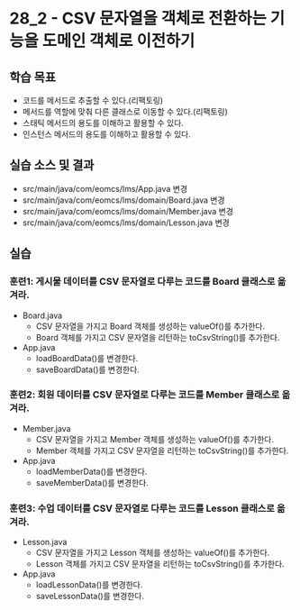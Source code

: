 # 28_2 - CSV 문자열을 객체로 전환하는 기능을 도메인 객체로 이전하기

## 학습 목표 

- 코드를 메서드로 추출할 수 있다.(리팩토링)
- 메서드를 역할에 맞춰 다른 클래스로 이동할 수 있다.(리팩토링)
- 스태틱 메서드의 용도를 이해하고 활용할 수 있다.
- 인스턴스 메서드의 용도를 이해하고 활용할 수 있다.

## 실습 소스 및 결과

- src/main/java/com/eomcs/lms/App.java 변경
- src/main/java/com/eomcs/lms/domain/Board.java 변경
- src/main/java/com/eomcs/lms/domain/Member.java 변경
- src/main/java/com/eomcs/lms/domain/Lesson.java 변경
  
## 실습  

### 훈련1: 게시물 데이터를 CSV 문자열로 다루는 코드를 Board 클래스로 옮겨라.  

- Board.java
  - CSV 문자열을 가지고 Board 객체를 생성하는 valueOf()를 추가한다.
  - Board 객체를 가지고 CSV 문자열을 리턴하는 toCsvString()를 추가한다.
- App.java
  - loadBoardData()를 변경한다.
  - saveBoardData()를 변경한다.
  
### 훈련2: 회원 데이터를 CSV 문자열로 다루는 코드를 Member 클래스로 옮겨라.  

- Member.java
  - CSV 문자열을 가지고 Member 객체를 생성하는 valueOf()를 추가한다.
  - Member 객체를 가지고 CSV 문자열을 리턴하는 toCsvString()를 추가한다.
- App.java
  - loadMemberData()를 변경한다.
  - saveMemberData()를 변경한다.
  
### 훈련3: 수업 데이터를 CSV 문자열로 다루는 코드를 Lesson 클래스로 옮겨라.  

- Lesson.java
  - CSV 문자열을 가지고 Lesson 객체를 생성하는 valueOf()를 추가한다.
  - Lesson 객체를 가지고 CSV 문자열을 리턴하는 toCsvString()를 추가한다.
- App.java
  - loadLessonData()를 변경한다.
  - saveLessonData()를 변경한다.